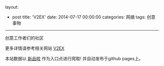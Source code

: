 layout: 
  - post 
title: 'V2EX' 
date: 2014-07-17 00:00:00 
categories: 网摘 
tags: 创意事物 
---

创意工作者们的社区  

更多详情请参考相关网站 [V2EX](http://www.v2ex.com/)  

本站数据以 [新品啦](http://xinpinla.com/) 作为入口点进行爬取! 并自动发布于github pages上。  
